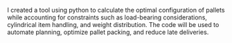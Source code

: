 I created a tool using python to calculate the optimal configuration of pallets while accounting for constraints such as load-bearing considerations, cylindrical item handling, and weight distribution. The code will be used to automate planning, optimize pallet packing, and reduce late deliveries.
